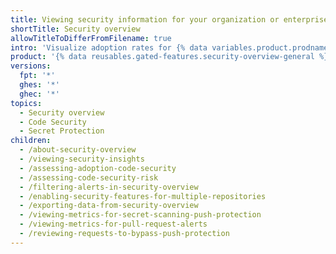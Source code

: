 ```yaml
---
title: Viewing security information for your organization or enterprise
shortTitle: Security overview
allowTitleToDifferFromFilename: true
intro: 'Visualize adoption rates for {% data variables.product.prodname_GHAS %} features, alert discovery, and remediation for your organization or enterprise.'
product: '{% data reusables.gated-features.security-overview-general %}'
versions:
  fpt: '*'
  ghes: '*'
  ghec: '*'
topics:
  - Security overview
  - Code Security
  - Secret Protection
children:
  - /about-security-overview
  - /viewing-security-insights
  - /assessing-adoption-code-security
  - /assessing-code-security-risk
  - /filtering-alerts-in-security-overview
  - /enabling-security-features-for-multiple-repositories
  - /exporting-data-from-security-overview
  - /viewing-metrics-for-secret-scanning-push-protection
  - /viewing-metrics-for-pull-request-alerts
  - /reviewing-requests-to-bypass-push-protection
---
```

